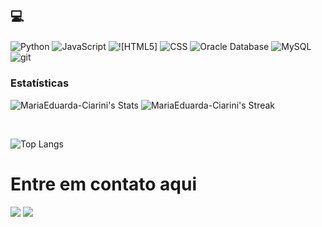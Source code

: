 ##  💻

<div style="display: inline_block">
  <img align="center" alt="Python" src ="https://img.shields.io/badge/Python-14354C?style=for-the-badge&logo=python&logoColor=white"/>
  <img align="center" alt="JavaScript" src ="https://img.shields.io/badge/JavaScript-323330?style=for-the-badge&logo=javascript&logoColor=F7DF1E"/>
  <img align="center" alt="![HTML5]" src ="https://img.shields.io/badge/html5-%23E34F26.svg?style=for-the-badge&logo=html5&logoColor=white"/>
  <img align="center" alt="CSS" src ="https://img.shields.io/badge/CSS3-1572B6?style=for-the-badge&logo=css3&logoColor=white"/>
  <img align="center" alt="Oracle Database" src ="https://img.shields.io/badge/Oracle-F80000?style=for-the-badge&logo=Oracle&logoColor=white">
  <img align="center" alt="MySQL" src ="https://img.shields.io/badge/MySQL-005C84?style=for-the-badge&logo=mysql&logoColor=white"/>
  <img align="center" alt="git" src ="https://img.shields.io/badge/GIT-E44C30?style=for-the-badge&logo=git&logoColor=white"/>
  </div>

### Estatísticas <br>
![MariaEduarda-Ciarini's Stats](https://github-readme-stats.vercel.app/api?username=MariaEduarda-Ciarini&theme=midnight-purple&show_icons=true&hide_border=true&count_private=true) ![MariaEduarda-Ciarini's Streak](https://github-readme-streak-stats.herokuapp.com/?user=MariaEduarda-Ciarini&theme=midnight-purple&hide_border=true)
    

<div style="display: inline_block">
 <br>
  
 ![Top Langs](https://github-readme-stats.vercel.app/api/top-langs/?username=MariaEduarda-Ciarini&layout=compact)

</div>
<div style="display: inline_block">

# Entre em contato aqui

<a href="mailto:dudaciarinii@gmail.com"><img src="https://img.shields.io/badge/Gmail-D14836?style=for-the-badge&logo=gmail&logoColor=white" target="_blank"></a>
<a href="https://www.linkedin.com/in/maria-eduarda-ciarini-b97ab6270/"><img src="https://img.shields.io/badge/LinkedIn-0077B5?style=for-the-badge&logo=linkedin&logoColor=white" target="_blank"></a>
